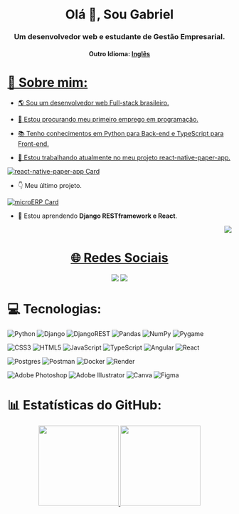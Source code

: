 <h1 align="center">Olá 👋, Sou Gabriel</h1>
<h3 align="center">Um desenvolvedor web e estudante de Gestão Empresarial.</h3>
<h4 align="center">Outro Idioma: <a href="https://github.com/Gabriel-Aguiar-Reis/Gabriel-Aguiar-Reis/tree/main/README.md">Inglês</h4>

# 💫 Sobre mim:

- 🌎 Sou um desenvolvedor web Full-stack brasileiro.

- 🔎 Estou procurando meu primeiro emprego em programação.
  
- 📚 Tenho conhecimentos em Python para Back-end e TypeScript para Front-end.

- 🔭 Estou trabalhando atualmente no meu projeto react-native-paper-app.

<div align="left" display= "flex">

  [![react-native-paper-app Card](https://github-readme-stats.vercel.app/api/pin/?username=gabriel-aguiar-reis&repo=react-native-paper-app&theme=github_dark&border_color=30363d)](https://github.com/gabriel-aguiar-reis/react-native-paper-app)
  
</div>

- 👇 Meu último projeto.
  
<div align="left" display= "flex">

  [![microERP Card](https://github-readme-stats.vercel.app/api/pin/?username=gabriel-aguiar-reis&repo=microERP&theme=github_dark&border_color=30363d)](https://github.com/gabriel-aguiar-reis/microERP)
  
</div>

- 🌱 Estou aprendendo **Django RESTframework e React**.

<div display= "flex" justify-content= "flex-end" align= "right">
  
  <a href="https://visitcount.itsvg.in">
    <img src="https://visitcount.itsvg.in/api?id=Gabriel-Aguiar-Reis&label=Profile%20Views&color=1&icon=5&pretty=true">
  
</div>

<h1 align= "center">🌐 Redes Sociais</h1>
<div align= "center">

  <a href = "mailto:lugafeagre@gmail.com">
    <img src="https://img.shields.io/badge/-Gmail-%23333?style=for-the-badge&logo=gmail&logoColor=white&color=red" target="_blank"></a>
  <a href="https://www.linkedin.com/in/gabriel-aguiar-reis" target="_blank">
    <img src="https://img.shields.io/badge/-LinkedIn-%230077B5?style=for-the-badge&logo=linkedin&logoColor=white" target="_blank"></a> 

</div>

# 💻 Tecnologias:
![Python](https://img.shields.io/badge/python-3670A0?style=for-the-badge&logo=python&logoColor=ffdd54) ![Django](https://img.shields.io/badge/django-%23092E20.svg?style=for-the-badge&logo=django&logoColor=white) ![DjangoREST](https://img.shields.io/badge/DJANGO-REST-ff1709?style=for-the-badge&logo=django&logoColor=white&color=FF0000&labelColor=darkgreen) ![Pandas](https://img.shields.io/badge/pandas-%23150458.svg?style=for-the-badge&logo=pandas&logoColor=white) ![NumPy](https://img.shields.io/badge/numpy-%23013243.svg?style=for-the-badge&logo=numpy&logoColor=white) ![Pygame](https://img.shields.io/badge/pygame-brightgreen?style=for-the-badge&logo=data:image/svg%2bxml;base64,PHN2ZyB4bWxucz0iaHR0cDovL3d3dy53My5vcmcvMjAwMC9zdmciIHZlcnNpb249IjEiIHdpZHRoPSI2MDAiIGhlaWdodD0iNjAwIj48cGF0aCBkPSJNMTI5IDExMWMtNTUgNC05MyA2Ni05MyA3OEwwIDM5OGMtMiA3MCAzNiA5MiA2OSA5MWgxYzc5IDAgODctNTcgMTMwLTEyOGgyMDFjNDMgNzEgNTAgMTI4IDEyOSAxMjhoMWMzMyAxIDcxLTIxIDY5LTkxbC0zNi0yMDljMC0xMi00MC03OC05OC03OGgtMTBjLTYzIDAtOTIgMzUtOTIgNDJIMjM2YzAtNy0yOS00Mi05Mi00MmgtMTV6IiBmaWxsPSIjZmZmIi8+PC9zdmc+&logoColor=white&color=purple) 

![CSS3](https://img.shields.io/badge/css3-brightgreen?style=for-the-badge&logo=css3&logoColor=blue&labelColor=white&color=blue) ![HTML5](https://img.shields.io/badge/html5-brightgreen?style=for-the-badge&logo=html5&logoColor=orange&labelColor=white&color=orange) ![JavaScript](https://img.shields.io/badge/javascript-brightgreen?style=for-the-badge&logo=javascript&logoColor=yellow&color=grey) ![TypeScript](https://img.shields.io/badge/typescript-brightgreen?style=for-the-badge&logo=typescript&logoColor=blue&color=grey) ![Angular](https://img.shields.io/badge/angular-brightgreen?style=for-the-badge&logo=angular&logoColor=white&color=FF0000) ![React](https://img.shields.io/badge/react-brightgreen?style=for-the-badge&logo=react&logoColor=white&color=00D8FF)

![Postgres](https://img.shields.io/badge/postgres-%23316192.svg?style=for-the-badge&logo=postgresql&logoColor=white) ![Postman](https://img.shields.io/badge/Postman-FF6C37?style=for-the-badge&logo=postman&logoColor=white) ![Docker](https://img.shields.io/badge/docker-%230db7ed.svg?style=for-the-badge&logo=docker&logoColor=white) ![Render](https://img.shields.io/badge/render-brightgreen?style=for-the-badge&logo=render&logoColor=light_blue&labelColor=3f4358&color=3f4358)

![Adobe Photoshop](https://img.shields.io/badge/adobephotoshop-%2331A8FF.svg?style=for-the-badge&logo=adobephotoshop&logoColor=white) ![Adobe Illustrator](https://img.shields.io/badge/adobeillustrator-%23FF9A00.svg?style=for-the-badge&logo=adobeillustrator&logoColor=white) ![Canva](https://img.shields.io/badge/Canva-%2300C4CC.svg?style=for-the-badge&logo=Canva&logoColor=white) ![Figma](https://img.shields.io/badge/figma-%23F24E1E.svg?style=for-the-badge&logo=figma&logoColor=white) 
# 📊 Estatísticas do GitHub:
<div align="center" display= "flex">
  <a href="https://github.com/Gabriel-Aguiar-Reis">
  <img height="180em" src="https://github-readme-stats.vercel.app/api?username=Gabriel-Aguiar-Reis&theme=github_dark&hide_border=false&border_color=30363d&include_all_commits=false&count_private=true"/>
  <img height="180em" src="https://github-readme-stats.vercel.app/api/top-langs/?username=Gabriel-Aguiar-Reis&layout=compact&theme=github_dark&hide_border=false&include_all_commits=true&count_private=true&border_color=30363d"/>
 


